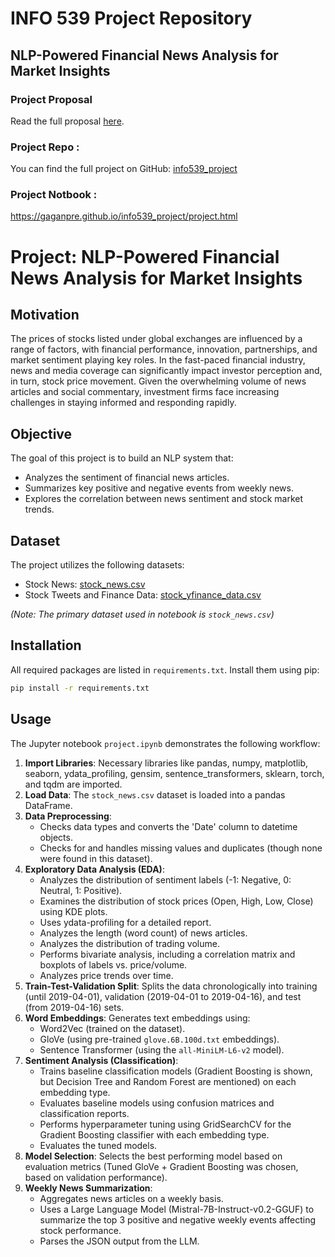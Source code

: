 # INFO 539 Project Repository

## NLP-Powered Financial News Analysis for Market Insights

### Project Proposal

Read the full proposal [here](https://github.com/gaganpre/info539_project/blob/main/PROPOSAL.md).

### Project Repo :
You can find the full project on GitHub: [info539_project](https://github.com/gaganpre/info539_project)

### Project Notbook :

https://gaganpre.github.io/info539_project/project.html

# Project: NLP-Powered Financial News Analysis for Market Insights

## Motivation
The prices of stocks listed under global exchanges are influenced by a range of factors, with financial performance, innovation, partnerships, and market sentiment playing key roles. In the fast-paced financial industry, news and media coverage can significantly impact investor perception and, in turn, stock price movement. Given the overwhelming volume of news articles and social commentary, investment firms face increasing challenges in staying informed and responding rapidly.

## Objective
The goal of this project is to build an NLP system that:
* Analyzes the sentiment of financial news articles.
* Summarizes key positive and negative events from weekly news.
* Explores the correlation between news sentiment and stock market trends.


## Dataset
The project utilizes the following datasets:
* Stock News: [stock_news.csv](https://github.com/ArtZaragozaGitHub/NLP--P6_Sentiment_Analysis_and_Summarization_of_Stock_News/blob/main/stock_news.csv)
* Stock Tweets and Finance Data: [stock_yfinance_data.csv](https://www.kaggle.com/datasets/equinxx/stock-tweets-for-sentiment-analysis-and-prediction/data?select=stock_yfinance_data.csv)

*(Note: The primary dataset used in notebook is `stock_news.csv`)*

## Installation
All required packages are listed in `requirements.txt`. Install them using pip:
```bash
pip install -r requirements.txt
```

## Usage
The Jupyter notebook `project.ipynb` demonstrates the following workflow:

1.  **Import Libraries**: Necessary libraries like pandas, numpy, matplotlib, seaborn, ydata_profiling, gensim, sentence_transformers, sklearn, torch, and tqdm are imported.
2.  **Load Data**: The `stock_news.csv` dataset is loaded into a pandas DataFrame.
3.  **Data Preprocessing**:
    * Checks data types and converts the 'Date' column to datetime objects.
    * Checks for and handles missing values and duplicates (though none were found in this dataset).
4.  **Exploratory Data Analysis (EDA)**:
    * Analyzes the distribution of sentiment labels (-1: Negative, 0: Neutral, 1: Positive).
    * Examines the distribution of stock prices (Open, High, Low, Close) using KDE plots.
    * Uses ydata-profiling for a detailed report.
    * Analyzes the length (word count) of news articles.
    * Analyzes the distribution of trading volume.
    * Performs bivariate analysis, including a correlation matrix and boxplots of labels vs. price/volume.
    * Analyzes price trends over time.
5.  **Train-Test-Validation Split**: Splits the data chronologically into training (until 2019-04-01), validation (2019-04-01 to 2019-04-16), and test (from 2019-04-16) sets.
6.  **Word Embeddings**: Generates text embeddings using:
    * Word2Vec (trained on the dataset).
    * GloVe (using pre-trained `glove.6B.100d.txt` embeddings).
    * Sentence Transformer (using the `all-MiniLM-L6-v2` model).
7.  **Sentiment Analysis (Classification)**:
    * Trains baseline classification models (Gradient Boosting is shown, but Decision Tree and Random Forest are mentioned) on each embedding type.
    * Evaluates baseline models using confusion matrices and classification reports.
    * Performs hyperparameter tuning using GridSearchCV for the Gradient Boosting classifier with each embedding type.
    * Evaluates the tuned models.
8.  **Model Selection**: Selects the best performing model based on evaluation metrics (Tuned GloVe + Gradient Boosting was chosen, based on validation performance).
9.  **Weekly News Summarization**:
    * Aggregates news articles on a weekly basis.
    * Uses a Large Language Model (Mistral-7B-Instruct-v0.2-GGUF) to summarize the top 3 positive and negative weekly events affecting stock performance.
    * Parses the JSON output from the LLM.




